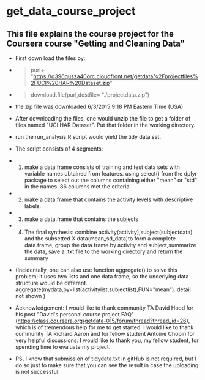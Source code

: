 # get_data_course_project

## This file explains the course project for the Coursera course "Getting and Cleaning Data"
* First down load the files by: 
* > purl<-"https://d396qusza40orc.cloudfront.net/getdata%2Fprojectfiles%2FUCI%20HAR%20Dataset.zip"
* > download.file(purl,destfile= "./projectdata.zip")
* the zip file was downloaded 6/3/2015 9:18 PM Eastern Time (USA)

* After downloading the files, one would unzip the file to get a folder of files named "UCI HAR Dataset".  Put that folder in the working directory.
* run the run_analysis.R script would yield the tidy data set.
* The script consists of 4 segments:
* 1. make a data frame consists of training and test data sets with variable names obtained from features. using select() from the dplyr package to select out the columns containing either "mean" or "std" in the names. 86 columns met the criteria.
* 2. make a data.frame that contains the activity levels with descriptive labels.
* 3. make a data.frame that contains the subjects
* 4. The final synthesis: combine activity(activity),subject(subjectdata) and the subsetted X data(mean_sd_data)to form a complete data.frame, group the data.frame by activity and subject,summarize the data, save a .txt file to the working directory and return the summary

* (Incidentally, one can also use function aggregate() to solve this problem; it uses two lists and one data frame, so the underlying data structure would be different. aggregate(mydata,by=list(activitylist,subjectlist),FUN="mean"). detail not shown )

* Acknowledgement: I would like to thank community TA David Hood for his post "David's personal course project FAQ" (https://class.coursera.org/getdata-015/forum/thread?thread_id=26), which is of tremendous help for me to get started. I would like to thank community TA Richard Aaron and for fellow student Antoine Chopin for very helpful discussions. I would like to thank you, my fellow student, for spending time to evaluate my project.
* PS, I know that submission of tidydata.txt in gitHub is not required, but I do so just to make sure that you can see the result in case the uploading is not successful.
